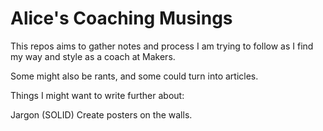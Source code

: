# Alice's Coaching Musings

This repos aims to gather notes and process I am trying to follow as I find my way and style as a coach at Makers.

Some might also be rants, and some could turn into articles.

Things I might want to write further about:

Jargon (SOLID)
Create posters on the walls.
